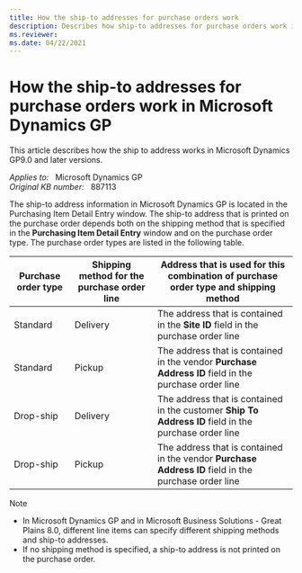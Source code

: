 ```yaml
---
title: How the ship-to addresses for purchase orders work
description: Describes how ship-to addresses for purchase orders work in Microsoft Dynamics GP.
ms.reviewer: 
ms.date: 04/22/2021
---
```

# How the ship-to addresses for purchase orders work in Microsoft Dynamics GP

This article describes how the ship to address works in Microsoft Dynamics GP9.0 and later versions.

_Applies to:_ &nbsp; Microsoft Dynamics GP  
_Original KB number:_ &nbsp; 887113

The ship-to address information in Microsoft Dynamics GP is located in the Purchasing Item Detail Entry window. The ship-to address that is printed on the purchase order depends both on the shipping method that is specified in the **Purchasing Item Detail Entry** window and on the purchase order type. The purchase order types are listed in the following table.

|Purchase order type|Shipping method for the purchase order line|Address that is used for this combination of purchase order type and shipping method|
|---|---|---|
|Standard|Delivery|The address that is contained in the **Site ID** field in the purchase order line|
|Standard|Pickup|The address that is contained in the vendor **Purchase Address ID** field in the purchase order line|
|Drop-ship|Delivery|The address that is contained in the customer **Ship To Address ID** field in the purchase order line|
|Drop-ship|Pickup|The address that is contained in the vendor **Purchase Address ID** field in the purchase order line|
  
> [!NOTE]
>
> - In Microsoft Dynamics GP and in Microsoft Business Solutions - Great Plains 8.0, different line items can specify different shipping methods and ship-to addresses.
> - If no shipping method is specified, a ship-to address is not printed on the purchase order.
